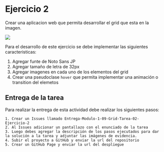 # Ejercicio 2

Crear una aplicacion web que permita desarrollar el grid que esta en la imagen.

![](https://res.cloudinary.com/db9wh5uvt/image/upload/v1625957854/grid_2_xkgdyo.png)

Para el desarrollo de este ejercicio se debe implementar las siguientes caracteristicas:

1. Agregar funte de Noto Sans JP
2. Agregar tamaño de letra de 32px
3. Agregar imagenes en cada uno de los elementos del grid 
4. Crear una pseudoclase `hover` que permita implementar una animación o transition del elemetos

## Entrega de la tarea

Para realizar la entrega de esta actividad debe realizar los siguientes pasos:

    1. Crear un Issues llamado Entrega-Modulo-1-09-Grid-Tarea-02-Ejercicio-2
    2. Al Issues adicionar un pantallazo con el enunciado de la tarea
    3. Luego debes agregar la descripción de los pasos ejecutados para dar la solución a la tarea y adjuntar las imágenes de evidencia.
    4. Subir el proyecto a GitHub y enviar la url del repositorio
    5. Crear un GitHub Page y enviar la url del despliegue